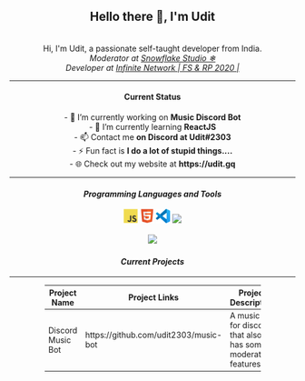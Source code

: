<div align="center">
    <h2> Hello there 👋, I'm Udit </h2>
    <br>
    Hi, I'm Udit, a passionate self-taught developer from India.
    <br>
    <i>Moderator at <a href="https://discord.gg/X7u6Dv4jse" >Snowflake Studio ❄</a></i>
    <br>
     <i>Developer at <a href="https://discord.gg/infinitenetwork" > Infinite Network | FS & RP 2020 |</a></i>
    <br>
    <hr>
  <h4> Current Status </h4>
    - 🔭 I’m currently working on <strong>Music Discord Bot</strong><br>
    - 🌱 I’m currently learning <strong>ReactJS</strong><br>
    - 📫 Contact me <strong>on Discord at Udit#2303</strong><br>
    - ⚡ Fun fact is <strong>I do a lot of stupid things....</strong><br>
    - 🌐 Check out my website at <strong>https://udit.gq</strong>
    <hr>
    <h4> <i> Programming Languages and Tools </i> </h4>
    <code><img width="25px" src="https://raw.githubusercontent.com/Anish-Shobith/Anish-Shobith/master/assets/javascript.svg"></code>
    <code><img width="25px" src="https://raw.githubusercontent.com/Anish-Shobith/Anish-Shobith/master/assets/html.svg"></code>
    <code><img width="25px" src="https://raw.githubusercontent.com/Anish-Shobith/Anish-Shobith/master/assets/visualstudiocode.svg"></code>
    <code><a href = 'mailto:udit@udit.gq'><img width="25px" src= "https://lh3.googleusercontent.com/VS3B_qhOFTYsdyNfnlr98zg3HNjB_Gcs9bxVnaQO9MysAoBOXMHATClhRviImKKJV8RV-0s7hl8KeVQcij5Iagb1exHzt40x679l8Q=w0"></a></code>
    <br>
    <br>
    <img src="https://github-readme-stats.vercel.app/api?username=udit2303&show_icons=true&hide_border=true&theme=dark&count_private=true">
    <br>
    <h4> <i> Current Projects </i> </h4>
    <hr>
    <table class="tg" style="undefined;table-layout: fixed; width: 381px">
    <colgroup>
    <col style="width: 110px">
    <col style="width: 116px">
    <col style="width: 155px">
    </colgroup>
    <thead>
      <tr>
        <th class="tg-0lax">Project Name<br></th>
        <th class="tg-baqh">Project Links<br></th>
        <th class="tg-0lax">Project Description<br></th>
      </tr>
    </thead>
    <tbody>
      <tr>
        <td class="tg-0lax">Discord Music Bot<br></td>
        <td class="tg-0lax">https://github.com/udit2303/music-bot</td>
        <td class="tg-0lax">A music bot for discord that also has some moderation features.</td>
      </tr>
    </tbody>
    </table>
</div>
